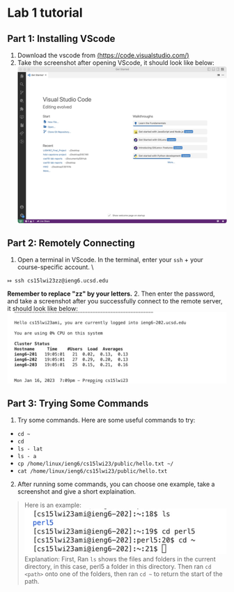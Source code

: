 # Lab 1 tutorial 

## Part 1: Installing VScode
1. Download the vscode from [(https://code.visualstudio.com/)](https://code.visualstudio.com/)
2. Take the screenshot after opening VScode, it should look like below: \
![Image](vscode.jpg)

## Part 2: Remotely Connecting
1. Open a terminal in VScode. In the terminal, enter your `ssh` + your course-specific account. \
```
⤇ ssh cs15lwi23zz@ieng6.ucsd.edu 
```  
**Remember to replace "zz" by your letters.**
2. Then enter the password, and take a screenshot after you successfully connect to the remote server, it should look like below: \
![Image](remote_server.jpg)


## Part 3: Trying Some Commands
1. Try some commands. Here are some useful commands to try: 

*  `cd ~`
*  `cd`
*  `ls - lat`
*  `ls - a`
*  `cp /home/linux/ieng6/cs15lwi23/public/hello.txt ~/`
*  `cat /home/linux/ieng6/cs15lwi23/public/hello.txt`

2. After running some commands, you can choose one example, take a screenshot and give a short explaination. 

> Here is an example: \
> ![Image](command_example.jpg) \
> Explanation: First, Ran `ls` shows the files and folders in the current directory, in this case, perl5 a folder in this directory. Then ran `cd <path>` onto one of the folders, then ran `cd ~` to return the start of the path.  

